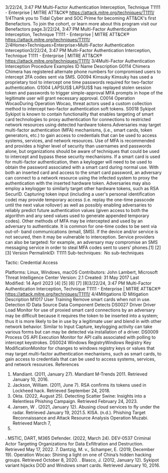 3/22/24, 3:47 PM Multi-Factor Authentication Interception, Technique T1111 - Enterprise | MITRE ATT&CK®
https://attack.mitre.org/techniques/T1111/ 1/4Thank you to Tidal Cyber and SOC Prime for becoming ATT&CK's ﬁrst Benefactors. To join the cohort, or learn more about this program visit our
Benefactors page.3/22/24, 3:47 PM Multi-Factor Authentication Interception, Technique T1111 - Enterprise | MITRE ATT&CK®
https://attack.mitre.org/techniques/T1111/ 2/4Home>Techniques>Enterprise>Multi-Factor Authentication Interception3/22/24, 3:47 PM Multi-Factor Authentication Interception, Technique T1111 - Enterprise | MITRE ATT&CK®
https://attack.mitre.org/techniques/T1111/ 3/4Multi-Factor Authentication Interception
Procedure Examples
ID Name Description
G0114 Chimera Chimera has registered alternate phone numbers for compromised users to intercept 2FA codes sent via
SMS.
G0094 Kimsuky Kimsuky has used a proprietary tool to intercept one time passwords required for two-factor authentication.
G1004 LAPSUS$ LAPSUS$ has replayed stolen session token and passwords to trigger simple-approval MFA prompts in hope
of the legitimate user will grant necessary approval.
C0014 Operation
WocaoDuring Operation Wocao, threat actors used a custom collection method to intercept two-factor
authentication soft tokens.
S0018 Sykipot Sykipot is known to contain functionality that enables targeting of smart card technologies to proxy
authentication for connections to restricted network resources using detected hardware tokens.Adversaries may target multi-factor authentication (MFA) mechanisms, (i.e., smart cards, token generators, etc.) to gain access to credentials
that can be used to access systems, services, and network resources. Use of MFA is recommended and provides a higher level of security
than usernames and passwords alone, but organizations should be aware of techniques that could be used to intercept and bypass these
security mechanisms.
If a smart card is used for multi-factor authentication, then a keylogger will need to be used to obtain the password associated with a smart
card during normal use. With both an inserted card and access to the smart card password, an adversary can connect to a network resource
using the infected system to proxy the authentication with the inserted hardware token. 
Adversaries may also employ a keylogger to similarly target other hardware tokens, such as RSA SecurID. Capturing token input (including a
user's personal identiﬁcation code) may provide temporary access (i.e. replay the one-time passcode until the next value rollover) as well as
possibly enabling adversaries to reliably predict future authentication values (given access to both the algorithm and any seed values used
to generate appended temporary codes). 
Other methods of MFA may be intercepted and used by an adversary to authenticate. It is common for one-time codes to be sent via out-of-
band communications (email, SMS). If the device and/or service is not secured, then it may be vulnerable to interception. Service providers
can also be targeted: for example, an adversary may compromise an SMS messaging service in order to steal MFA codes sent to users’
phones.[1]
[2]
[3]
Version PermalinkID: T1111
Sub-techniques:  No sub-techniques

Tactic: Credential Access

Platforms: Linux, Windows, macOS
Contributors: John Lambert, Microsoft Threat Intelligence Center
Version: 2.1
Created: 31 May 2017
Last Modiﬁed: 14 April 2023
[4]
[5]
[6]
[7]
[8]3/22/24, 3:47 PM Multi-Factor Authentication Interception, Technique T1111 - Enterprise | MITRE ATT&CK®
https://attack.mitre.org/techniques/T1111/ 4/4Mitigations
ID Mitigation Description
M1017 User Training Remove smart cards when not in use.
Detection
ID Data Source Data Component Detects
DS0027 Driver Driver Load Monitor for use of proxied smart card connections by an adversary may be diﬃcult
because it requires the token to be inserted into a system; thus it is more likely to be
in use by a legitimate user and blend in with other network behavior. Similar
to Input Capture, keylogging activity can take various forms but can may be
detected via installation of a driver.
DS0009 Process OS API Execution Monitor for API calls associated with polling to intercept keystrokes.
DS0024 Windows RegistryWindows Registry
Key ModiﬁcationMonitor for changes to windows registry keys or values that may target multi-factor
authentication mechanisms, such as smart cards, to gain access to credentials that
can be used to access systems, services, and network resources.
References
1. Mandiant. (2011, January 27). Mandiant M-Trends 2011.
Retrieved January 10, 2016.
2. Jackson, William. (2011, June 7). RSA conﬁrms its tokens
used in Lockheed hack. Retrieved September 24, 2018.
3. Okta. (2022, August 25). Detecting Scatter Swine: Insights into
a Relentless Phishing Campaign. Retrieved February 24, 2023.
4. Jansen, W . (2021, January 12). Abusing cloud services to ﬂy
under the radar. Retrieved January 19, 2021.5. KISA. (n.d.). Phishing Target Reconnaissance and Attack
Resource Analysis Operation Muzabi. Retrieved March 7,
2022.
. MSTIC, DART, M365 Defender. (2022, March 24). DEV-0537
Criminal Actor Targeting Organizations for Data Exﬁltration
and Destruction. Retrieved May 17, 2022.
7. Dantzig, M. v., Schamper, E. (2019, December 19). Operation
Wocao: Shining a light on one of China’s hidden hacking
groups. Retrieved October 8, 2020.
. Blasco, J. (2012, January 12). Sykipot variant hijacks DOD
and Windows smart cards. Retrieved January 10, 2016.